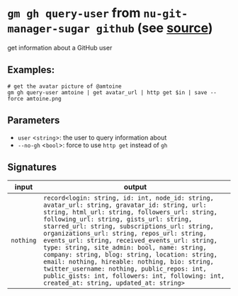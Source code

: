 # `gm gh query-user` from `nu-git-manager-sugar github` (see [source](https://github.com/amtoine/nu-git-manager/blob/main/pkgs/nu-git-manager-sugar/nu-git-manager-sugar/github.nu#L207))
get information about a GitHub user

## Examples:
```nushell
# get the avatar picture of @amtoine
gm gh query-user amtoine | get avatar_url | http get $in | save --force amtoine.png
```

## Parameters
- `user` <`string`>: the user to query information about
- `--no-gh` <`bool`>: force to use `http get` instead of `gh`


## Signatures
| input     | output                                                                                                                                                                                                                                                                                                                                                                                                                                                                                                                                                                                                                            |
| --------- | --------------------------------------------------------------------------------------------------------------------------------------------------------------------------------------------------------------------------------------------------------------------------------------------------------------------------------------------------------------------------------------------------------------------------------------------------------------------------------------------------------------------------------------------------------------------------------------------------------------------------------- |
| `nothing` | `record<login: string, id: int, node_id: string, avatar_url: string, gravatar_id: string, url: string, html_url: string, followers_url: string, following_url: string, gists_url: string, starred_url: string, subscriptions_url: string, organizations_url: string, repos_url: string, events_url: string, received_events_url: string, type: string, site_admin: bool, name: string, company: string, blog: string, location: string, email: nothing, hireable: nothing, bio: string, twitter_username: nothing, public_repos: int, public_gists: int, followers: int, following: int, created_at: string, updated_at: string>` |
